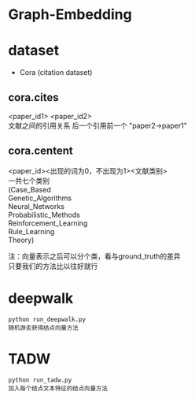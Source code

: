 # Graph-Embedding


# dataset
* Cora (citation dataset)
## cora.cites 
<paper_id1> <paper_id2>  
文献之间的引用关系 后一个引用前一个 "paper2->paper1"

## cora.centent
<paper_id><出现的词为0，不出现为1><文献类别>  
一共七个类别  
(Case_Based  
Genetic_Algorithms  
Neural_Networks  
Probabilistic_Methods  
Reinforcement_Learning  
Rule_Learning  
Theory)  
  
注：向量表示之后可以分个类，看与ground_truth的差异  
只要我们的方法比以往好就行  

# deepwalk
```
python run_deepwalk.py
随机游走获得结点向量方法
```
# TADW
```
python run_tadw.py
加入每个结点文本特征的结点向量方法
```

